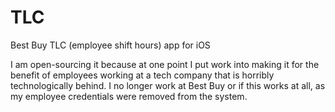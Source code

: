 # TLC
Best Buy TLC (employee shift hours) app for iOS

I am open-sourcing it because at one point I put work into making it for the benefit of employees working at a tech company that is horribly technologically behind. I no longer work at Best Buy or if this works at all, as my employee credentials were removed from the system.
